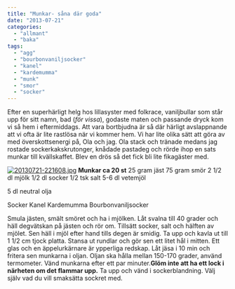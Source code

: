 ```yaml
---
title: "Munkar- såna där goda"
date: "2013-07-21"
categories: 
  - "allmant"
  - "baka"
tags: 
  - "agg"
  - "bourbonvaniljsocker"
  - "kanel"
  - "kardemumma"
  - "munk"
  - "smor"
  - "socker"
---
```


Efter en superhärligt helg hos lillasyster med folkrace, vaniljbullar som står upp för sitt namn, bad (_för vissa_), godaste maten och passande dryck kom vi så hem i eftermiddags. Att vara bortbjudna är så där härligt avslappnande att vi ofta är lite rastlösa när vi kommer hem. Vi har lite olika sätt att göra av med överskottsenergi på, Ola och jag. Ola stack och tränade medans jag rostade sockerkakskrutonger, knådade pastadeg och rörde ihop en sats munkar till kvällskaffet. Blev en drös så det fick bli lite fikagäster med.  
  
[![20130721-221608.jpg](images/20130721-221608.jpg)](http://import.local/wp-content/uploads/2013/07/20130721-221608.jpg) **Munkar ca 20 st** 25 gram jäst 75 gram smör 2 1/2 dl mjölk 1/2 dl socker 1/2 tsk salt 5-6 dl vetemjöl

5 dl neutral olja

Socker Kanel Kardemumma Bourbonvaniljsocker

Smula jästen, smält smöret och ha i mjölken. Låt svalna till 40 grader och häll degvätskan på jästen och rör om. Tillsätt socker, salt och hälften av mjölet. Sen häll i mjöl efter hand tills degen är smidig. Ta upp och kavla ut till 1 1/2 cm tjock platta. Stansa ut rundlar och gör sen ett litet hål i mitten. Ett glas och en äppelurkärnare är ypperliga redskap. Låt jäsa i 10 min och fritera sen munkarna i oljan. Oljan ska hålla mellan 150-170 grader, använd termometer. Vänd munkarna efter ett par minuter.**Glöm inte att ha ett lock i närheten om det flammar upp.** Ta upp och vänd i sockerblandning. Välj själv vad du vill smaksätta sockret med.
